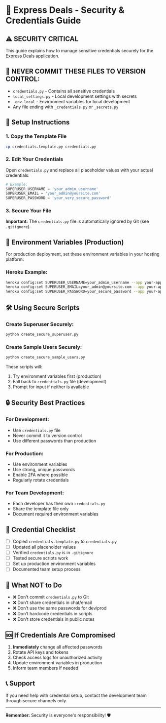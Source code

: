 # 🔐 Express Deals - Security & Credentials Guide

## ⚠️ SECURITY CRITICAL

This guide explains how to manage sensitive credentials securely for the Express Deals application.

## 🚨 NEVER COMMIT THESE FILES TO VERSION CONTROL:

- `credentials.py` - Contains all sensitive credentials
- `local_settings.py` - Local development settings with secrets
- `.env.local` - Environment variables for local development
- Any file ending with `_credentials.py` or `_secrets.py`

## 📁 Setup Instructions

### 1. Copy the Template File

```bash
cp credentials.template.py credentials.py
```

### 2. Edit Your Credentials

Open `credentials.py` and replace all placeholder values with your actual credentials:

```python
# Example:
SUPERUSER_USERNAME = 'your_admin_username'
SUPERUSER_EMAIL = 'your_admin@yoursite.com'
SUPERUSER_PASSWORD = 'your_very_secure_password'
```

### 3. Secure Your File

**Important:** The `credentials.py` file is automatically ignored by Git (see `.gitignore`).

## 🔑 Environment Variables (Production)

For production deployment, set these environment variables in your hosting platform:

### Heroku Example:
```bash
heroku config:set SUPERUSER_USERNAME=your_admin_username --app your-app
heroku config:set SUPERUSER_EMAIL=your_admin@yoursite.com --app your-app
heroku config:set SUPERUSER_PASSWORD=your_secure_password --app your-app
```

## 🛠️ Using Secure Scripts

### Create Superuser Securely:
```bash
python create_secure_superuser.py
```

### Create Sample Users Securely:
```bash
python create_secure_sample_users.py
```

These scripts will:
1. Try environment variables first (production)
2. Fall back to `credentials.py` file (development)
3. Prompt for input if neither is available

## 🔒 Security Best Practices

### For Development:
- Use `credentials.py` file
- Never commit it to version control
- Use different passwords than production

### For Production:
- Use environment variables
- Use strong, unique passwords
- Enable 2FA where possible
- Regularly rotate credentials

### For Team Development:
- Each developer has their own `credentials.py`
- Share the template file only
- Document required environment variables

## 📝 Credential Checklist

- [ ] Copied `credentials.template.py` to `credentials.py`
- [ ] Updated all placeholder values
- [ ] Verified `credentials.py` is in `.gitignore`
- [ ] Tested secure scripts work
- [ ] Set up production environment variables
- [ ] Documented team setup process

## 🚫 What NOT to Do

- ❌ Don't commit `credentials.py` to Git
- ❌ Don't share credentials in chat/email
- ❌ Don't use the same passwords for dev/prod
- ❌ Don't hardcode credentials in scripts
- ❌ Don't store credentials in public notes

## 🆘 If Credentials Are Compromised

1. **Immediately** change all affected passwords
2. Rotate API keys and tokens
3. Check access logs for unauthorized activity
4. Update environment variables in production
5. Inform team members if needed

## 📞 Support

If you need help with credential setup, contact the development team through secure channels only.

---

**Remember:** Security is everyone's responsibility! 🛡️
